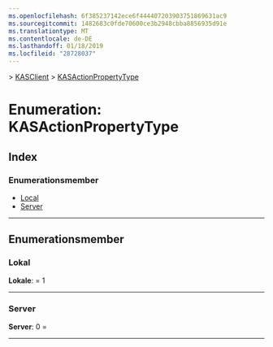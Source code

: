 ```yaml
---
ms.openlocfilehash: 6f385237142ece6f444407203903751869631ac9
ms.sourcegitcommit: 1482683c0fde70600ce3b2948cbba8856935d91e
ms.translationtype: MT
ms.contentlocale: de-DE
ms.lasthandoff: 01/18/2019
ms.locfileid: "28728037"
---
```

[](../README.md) > [KASClient](../modules/kasclient.md) > [KASActionPropertyType](../enums/kasclient.kasactionpropertytype.md)

# <a name="enumeration-kasactionpropertytype"></a>Enumeration: KASActionPropertyType

## <a name="index"></a>Index 

### <a name="enumeration-members"></a>Enumerationsmember

* [Local](kasclient.kasactionpropertytype.md#local)
* [Server](kasclient.kasactionpropertytype.md#server)

---

## <a name="enumeration-members"></a>Enumerationsmember

<a id="local"></a>

###  <a name="local"></a>Lokal

**Lokale**: = 1

___

<a id="server"></a>

###  <a name="server"></a>Server

**Server**: 0 =

___


